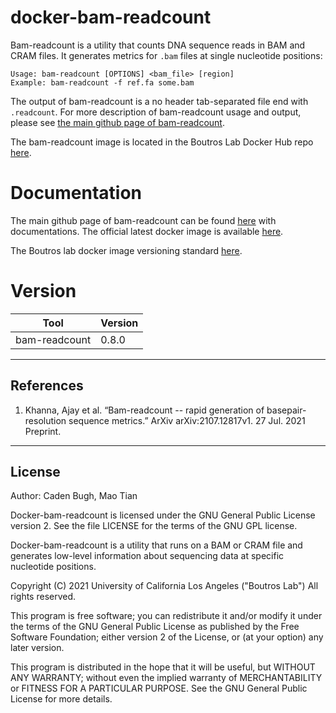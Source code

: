 # docker-bam-readcount
Bam-readcount is a utility that counts DNA sequence reads in BAM and CRAM files. It generates metrics for `.bam` files at single nucleotide positions:
```
Usage: bam-readcount [OPTIONS] <bam_file> [region]
Example: bam-readcount -f ref.fa some.bam
```
The output of bam-readcount is a no header tab-separated file end with `.readcount`. For more description of bam-readcount usage and output, please see [the main github page of bam-readcount](https://github.com/genome/bam-readcount).

The bam-readcount image is located in the Boutros Lab Docker Hub repo [here](https://hub.docker.com/repository/docker/blcdsdockerregistry/bam-readcount).

# Documentation
The main github page of bam-readcount can be found [here](https://github.com/genome/bam-readcount) with documentations. The official latest docker image is available [here](https://hub.docker.com/r/mgibio/bam-readcount).

The Boutros lab docker image versioning standard [here](https://confluence.mednet.ucla.edu/display/BOUTROSLAB/Docker+image+versioning+standardization).


# Version
| Tool | Version |
|------|---------|
|bam-readcount| 0.8.0|

---

## References

1. Khanna, Ajay et al. “Bam-readcount -- rapid generation of basepair-resolution sequence metrics.” ArXiv arXiv:2107.12817v1. 27 Jul. 2021 Preprint. 

---

## License

Author: Caden Bugh, Mao Tian

Docker-bam-readcount is licensed under the GNU General Public License version 2. See the file LICENSE for the terms of the GNU GPL license.

Docker-bam-readcount is a utility that runs on a BAM or CRAM file and generates low-level information about sequencing data at specific nucleotide positions.

Copyright (C) 2021 University of California Los Angeles ("Boutros Lab") All rights reserved.

This program is free software; you can redistribute it and/or modify it under the terms of the GNU General Public License as published by the Free Software Foundation; either version 2 of the License, or (at your option) any later version.

This program is distributed in the hope that it will be useful, but WITHOUT ANY WARRANTY; without even the implied warranty of MERCHANTABILITY or FITNESS FOR A PARTICULAR PURPOSE. See the GNU General Public License for more details.
